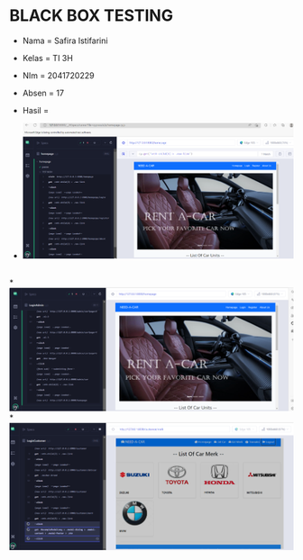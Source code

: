 # BLACK BOX TESTING

* Nama =  Safira Istifarini
* Kelas = TI 3H
* NIm = 2041720229
* Absen = 17

* Hasil =
* <img src = './gambar/1.PNG' >
<br>
* <img src = './gambar/2.PNG' >
<br>
* <img src = './gambar/3.PNG' >